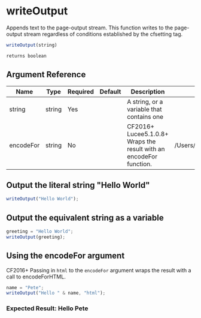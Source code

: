 # writeOutput

Appends text to the page-output stream.
 This function writes to the page-output stream regardless of
 conditions established by the cfsetting tag.

```javascript
writeOutput(string)
```

```javascript
returns boolean
```

## Argument Reference

| Name | Type | Required | Default | Description | Values |
| --- | --- | --- | --- | --- | --- |
| string | string | Yes |  | A string, or a variable that contains one |  |
| encodeFor | string | No |  | CF2016+ Lucee5.1.0.8+ Wraps the result with an encodeFor function. | /Users/garethedwards/development/github/cfdocs/docs/functions/writeoutput.md|dn |

## Output the literal string "Hello World"

```javascript
writeOutput("Hello World");
```

## Output the equivalent string as a variable

```javascript
greeting = "Hello World";
writeOutput(greeting);
```

## Using the encodeFor argument

CF2016+ Passing in `html` to the `encodeFor` argument wraps the result with a call to encodeForHTML.

```javascript
name = "Pete";
writeOutput("Hello " & name, "html");
```

### Expected Result: Hello Pete
